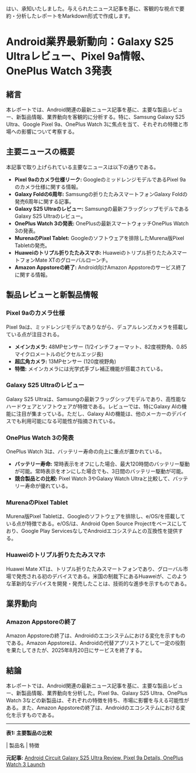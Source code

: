 はい、承知いたしました。与えられたニュース記事を基に、客観的な視点で要約・分析したレポートをMarkdown形式で作成します。

# Android業界最新動向：Galaxy S25 Ultraレビュー、Pixel 9a情報、OnePlus Watch 3発表

## 緒言

本レポートでは、Android関連の最新ニュース記事を基に、主要な製品レビュー、新製品情報、業界動向を客観的に分析する。特に、Samsung Galaxy S25 Ultra、Google Pixel 9a、OnePlus Watch 3に焦点を当て、それぞれの特徴と市場への影響について考察する。

## 主要ニュースの概要

本記事で取り上げられている主要なニュースは以下の通りである。

* **Pixel 9aのカメラ仕様リーク:** GoogleのミッドレンジモデルであるPixel 9aのカメラ仕様に関する情報。
* **Galaxy Foldの6周年:** Samsungの折りたたみスマートフォンGalaxy Foldの発売6周年に関する記事。
* **Galaxy S25 Ultraのレビュー:** Samsungの最新フラッグシップモデルであるGalaxy S25 Ultraのレビュー。
* **OnePlus Watch 3の発表:** OnePlusの最新スマートウォッチOnePlus Watch 3の発表。
* **MurenaのPixel Tablet:** Googleのソフトウェアを排除したMurena版Pixel Tabletの発売。
* **Huaweiのトリプル折りたたみスマホ:** Huaweiのトリプル折りたたみスマートフォンMate XTのグローバルローンチ。
* **Amazon Appstoreの終了:** Android向けAmazon Appstoreのサービス終了に関する情報。

## 製品レビューと新製品情報

### Pixel 9aのカメラ仕様

Pixel 9aは、ミッドレンジモデルでありながら、デュアルレンズカメラを搭載している点が注目される。

* **メインカメラ:** 48MPセンサー (1/2インチフォーマット、82度視野角、0.85マイクロメートルのピクセルエッジ長)
* **超広角カメラ:** 13MPセンサー (120度視野角)
* **特徴:** メインカメラには光学式手ブレ補正機能が搭載されている。

### Galaxy S25 Ultraのレビュー

Galaxy S25 Ultraは、Samsungの最新フラッグシップモデルであり、高性能なハードウェアとソフトウェアが特徴である。レビューでは、特にGalaxy AIの機能に注目が集まっている。ただし、Galaxy AIの機能は、他のメーカーのデバイスでも利用可能になる可能性が指摘されている。

### OnePlus Watch 3の発表

OnePlus Watch 3は、バッテリー寿命の向上に重点が置かれている。

* **バッテリー寿命:** 常時表示をオフにした場合、最大120時間のバッテリー駆動が可能。常時表示をオンにした場合でも、3日間のバッテリー駆動が可能。
* **競合製品との比較:** Pixel Watch 3やGalaxy Watch Ultraと比較して、バッテリー寿命が優れている。

### MurenaのPixel Tablet

Murena版Pixel Tabletは、Googleのソフトウェアを排除し、e/OS/を搭載している点が特徴である。e/OS/は、Android Open Source Projectをベースにしており、Google Play ServicesなしでAndroidエコシステムとの互換性を提供する。

### Huaweiのトリプル折りたたみスマホ

Huawei Mate XTは、トリプル折りたたみスマートフォンであり、グローバル市場で発売される初のデバイスである。米国の制裁下にあるHuaweiが、このような革新的なデバイスを開発・発売したことは、技術的な進歩を示すものである。

## 業界動向

### Amazon Appstoreの終了

Amazon Appstoreの終了は、Androidのエコシステムにおける変化を示すものである。Amazon Appstoreは、Androidの代替アプリストアとして一定の役割を果たしてきたが、2025年8月20日にサービスを終了する。

## 結論

本レポートでは、Android関連の最新ニュース記事を基に、主要な製品レビュー、新製品情報、業界動向を分析した。Pixel 9a、Galaxy S25 Ultra、OnePlus Watch 3などの新製品は、それぞれの特徴を持ち、市場に影響を与える可能性がある。また、Amazon Appstoreの終了は、Androidのエコシステムにおける変化を示すものである。

---

**表1: 主要製品の比較**

| 製品名 | 特徴 

**元記事:** [Android Circuit Galaxy S25 Ultra Review, Pixel 9a Details, OnePlus Watch 3 Launch](https://www.forbes.com/sites/ewanspence/2025/02/21/android-news-headlines-pixel-9a-leak-galaxy-s25-ultra-review-oneplus-watch-3-huawei-mate-xt/)